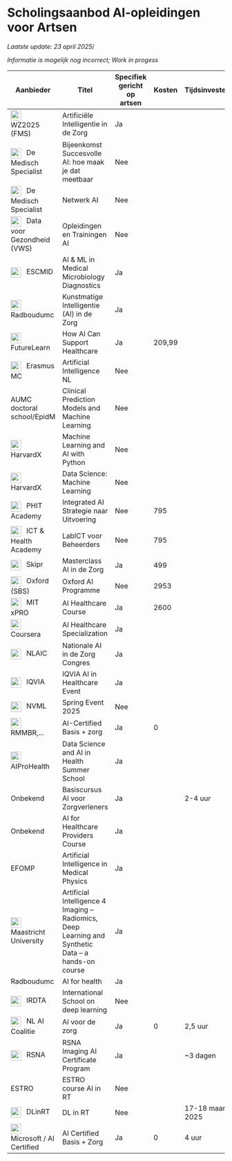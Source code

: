 # Scholingsaanbod AI‑opleidingen voor Artsen

*Laatste update: 23 april 2025*/


*Informatie is mogelijk nog incorrect; Work in progess*

| Aanbieder | Titel | Specifiek gericht op artsen | Kosten | Tijdsinvestering | Accreditatie | Opensource/Gesloten | Competenties | Link |
|-----------|-------|-----------------------------|--------|------------------|--------------|---------------------|--------------|------|
| <img src="https://logo.clearbit.com/wz2025.nl" width="24" style="vertical-align:middle;margin-right:8px"/> WZ2025 (FMS) | Artificiële Intelligentie in de Zorg | Ja |  |  |  |  |  | [Link](https://www.wz2025.nl/2021/11/06/artificiele-intelligentie-in-de-zorg/) |
| <img src="https://logo.clearbit.com/demedischspecialist.nl" width="24" style="vertical-align:middle;margin-right:8px"/> De Medisch Specialist | Bijeenkomst Succesvolle AI: hoe maak je dat meetbaar | Nee |  |  |  |  |  | [Link](https://demedischspecialist.nl/agenda/bijeenkomst-succesvolle-ai-hoe-maak-je-dat-meetbaar) |
| <img src="https://logo.clearbit.com/demedischspecialist.nl" width="24" style="vertical-align:middle;margin-right:8px"/> De Medisch Specialist | Netwerk AI | Nee |  |  |  |  |  | [Link](https://demedischspecialist.nl/nieuwsoverzicht/nieuws/netwerk-ai-nooitmeertikken) |
| <img src="https://logo.clearbit.com/datavoorgezondheid.nl" width="24" style="vertical-align:middle;margin-right:8px"/> Data voor Gezondheid (VWS) | Opleidingen en Trainingen AI | Nee |  |  |  |  |  | [Link](https://www.datavoorgezondheid.nl/ai/opleidingen-en-trainingen) |
| <img src="https://logo.clearbit.com/escmid.org" width="24" style="vertical-align:middle;margin-right:8px"/> ESCMID | AI & ML in Medical Microbiology Diagnostics | Ja |  |  |  |  |  | [Link](https://www.escmid.org/event-detail/artificial-intelligence-and-machine-learning-in-medical-microbiology-diagnostics/) |
| <img src="https://logo.clearbit.com/radboudumc.nl" width="24" style="vertical-align:middle;margin-right:8px"/> Radboudumc | Kunstmatige Intelligentie (AI) in de Zorg | Ja |  |  |  |  |  | [Link](https://www.radboudumc.nl/over-het-radboudumc/strategie/themas/kunstmatige-intelligentie-ai-in-de-zorg) |
| <img src="https://logo.clearbit.com/futurelearn.com" width="24" style="vertical-align:middle;margin-right:8px"/> FutureLearn | How AI Can Support Healthcare | Ja | 209,99 |  |  |  |  | [Link](https://www.futurelearn.com/courses/how-artificial-intelligence-can-support-healthcare) |
| <img src="https://logo.clearbit.com/erasmusmc.nl" width="24" style="vertical-align:middle;margin-right:8px"/> Erasmus MC | Artificial Intelligence NL | Nee |  |  |  |  |  | [Link](https://www.erasmusmc.nl/nl-nl/onderwijs/opleidingen/artificial-intelligence-nl) |
| AUMC doctoral school/EpidM | Clinical Prediction Models and Machine Learning | Nee |  |  |  |  |  |  |
| <img src="https://logo.clearbit.com/edx.org" width="24" style="vertical-align:middle;margin-right:8px"/> HarvardX | Machine Learning and AI with Python | Nee |  |  |  |  |  | [Link](https://www.edx.org/course/machine-learning-and-ai-with-python) |
| <img src="https://logo.clearbit.com/edx.org" width="24" style="vertical-align:middle;margin-right:8px"/> HarvardX | Data Science: Machine Learning | Nee |  |  |  |  |  | [Link](https://www.edx.org/course/data-science-machine-learning) |
| <img src="https://logo.clearbit.com/phit.nl" width="24" style="vertical-align:middle;margin-right:8px"/> PHIT Academy | Integrated AI Strategie naar Uitvoering | Nee | 795 |  |  |  |  | [Link](https://phit.nl/academy/cursus/interop/integrated-ai/integrated-ai-8-oktober-2025/) |
| <img src="https://logo.clearbit.com/icthealth.nl" width="24" style="vertical-align:middle;margin-right:8px"/> ICT & Health Academy | LabICT voor Beheerders | Nee | 795 |  |  |  |  | [Link](https://icthealth.nl/academy/diagnostiek-labict-voor-beheerders) |
| <img src="https://logo.clearbit.com/skipr.nl" width="24" style="vertical-align:middle;margin-right:8px"/> Skipr | Masterclass AI in de Zorg | Ja | 499 |  |  |  |  | [Link](https://www.skipr.nl/events/masterclass-artificial-intelligence-in-de-zorg/) |
| <img src="https://logo.clearbit.com/sbs.ox.ac.uk" width="24" style="vertical-align:middle;margin-right:8px"/> Oxford (SBS) | Oxford AI Programme | Nee | 2953 |  |  |  |  | [Link](https://www.sbs.ox.ac.uk/programmes/executive-education/online-programmes/oxford-artificial-intelligence-programme) |
| <img src="https://logo.clearbit.com/xpro.mit.edu" width="24" style="vertical-align:middle;margin-right:8px"/> MIT xPRO | AI Healthcare Course | Ja | 2600 |  |  |  |  | [Link](https://xpro.mit.edu/courses/course-v1:xPRO+AIHCx+R1/) |
| <img src="https://logo.clearbit.com/coursera.org" width="24" style="vertical-align:middle;margin-right:8px"/> Coursera | AI Healthcare Specialization | Ja |  |  |  |  |  | [Link](https://www.coursera.org/specializations/ai-healthcare) |
| <img src="https://logo.clearbit.com/nlaic.com" width="24" style="vertical-align:middle;margin-right:8px"/> NLAIC | Nationale AI in de Zorg Congres | Ja |  |  |  |  |  | [Link](https://nlaic.com/agenda/nationale-ai-in-de-zorg-congres/?utm_source=chatgpt.com) |
| <img src="https://logo.clearbit.com/events.iqvia.com" width="24" style="vertical-align:middle;margin-right:8px"/> IQVIA | IQVIA AI in Healthcare Event | Ja |  |  |  |  |  | [Link](https://www.events.iqvia.com/event/b3a10e75-f317-400e-ada9-3012bd30640d/summary) |
| <img src="https://logo.clearbit.com/nvml.nl" width="24" style="vertical-align:middle;margin-right:8px"/> NVML | Spring Event 2025 | Nee |  |  |  |  |  | [Link](https://www.nvml.nl/opleiding/agenda/event/81/spring-event-2025/schedule?utm_source=chatgpt.com) |
| <img src="https://logo.clearbit.com/academy.aicertified.nl" width="24" style="vertical-align:middle;margin-right:8px"/> RMMBR,... | AI-Certified Basis + zorg | Ja | 0 |  | officieel certificaat |  |  | [Link](https://academy.aicertified.nl) |
| <img src="https://logo.clearbit.com/eithealth.eu" width="24" style="vertical-align:middle;margin-right:8px"/> AIProHealth | Data Science and AI in Health Summer School | Ja |  |  |  |  |  | [Link](https://eithealth.eu/programmes/aiprohealth/) |
| Onbekend | Basiscursus AI voor Zorgverleners | Ja |  | 2-4 uur |  |  |  |  |
| Onbekend | AI for Healthcare Providers Course | Ja |  |  |  |  |  |  |
| EFOMP | Artificial Intelligence in Medical Physics | Ja |  |  |  |  |  |  |
| <img src="https://logo.clearbit.com/ai4imaging.org" width="24" style="vertical-align:middle;margin-right:8px"/> Maastricht University | Artificial Intelligence 4 Imaging – Radiomics, Deep Learning and Synthetic Data – a hands-on course | Ja |  |  |  |  |  | [Link](https://ai4imaging.org) |
| Radboudumc | AI for health | Ja |  |  |  |  |  |  |
| <img src="https://logo.clearbit.com/deeplearn.irdta.eu" width="24" style="vertical-align:middle;margin-right:8px"/> IRDTA | International School on deep learning | Nee |  |  |  |  |  | [Link](https://deeplearn.irdta.eu/2025/) |
| <img src="https://logo.clearbit.com/ai-cursus.nl" width="24" style="vertical-align:middle;margin-right:8px"/> NL AI Coalitie | AI voor de zorg | Ja | 0 | 2,5 uur |  |  |  | [Link](https://www.ai-cursus.nl) |
| <img src="https://logo.clearbit.com/rsna.org" width="24" style="vertical-align:middle;margin-right:8px"/> RSNA | RSNA Imaging AI Certificate Program | Ja |  | ~3 dagen |  |  |  | [Link](https://www.rsna.org/education/ai-resources/imaging-ai-certificate) |
| ESTRO | ESTRO course AI in RT | Nee |  |  |  |  |  |  |
| <img src="https://logo.clearbit.com/dlinrt.org" width="24" style="vertical-align:middle;margin-right:8px"/> DLinRT | DL in RT | Nee |  | 17-18 maart 2025 |  |  |  | [Link](http://www.dlinrt.org/) |
| <img src="https://logo.clearbit.com/academy.aicertified.nl" width="24" style="vertical-align:middle;margin-right:8px"/> Microsoft / AI Certified | AI Certified Basis + Zorg | Ja | 0 | 4 uur | officieel certificaat |  |  | [Link](https://academy.aicertified.nl) |
